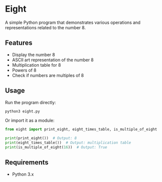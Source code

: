 # Eight

A simple Python program that demonstrates various operations and representations related to the number 8.

## Features

- Display the number 8
- ASCII art representation of the number 8
- Multiplication table for 8
- Powers of 8
- Check if numbers are multiples of 8

## Usage

Run the program directly:

```bash
python3 eight.py
```

Or import it as a module:

```python
from eight import print_eight, eight_times_table, is_multiple_of_eight

print(print_eight())  # Output: 8
print(eight_times_table())  # Output: multiplication table
print(is_multiple_of_eight(16))  # Output: True
```

## Requirements

- Python 3.x